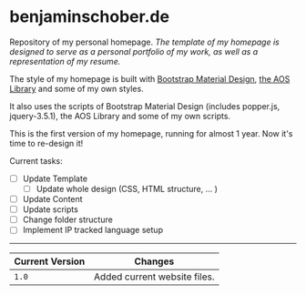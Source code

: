 # benjaminschober.de
Repository of my personal homepage. *The template of my homepage is designed to serve as a personal portfolio of my work, as well as a representation of my resume.*

The style of my homepage is built with [Bootstrap Material Design](https://fezvrasta.github.io/bootstrap-material-design/), [the AOS Library](https://github.com/michalsnik/aos) and some of my own styles.

It also uses the scripts of Bootstrap Material Design (includes popper.js, jquery-3.5.1), the AOS Library and some of my own scripts.

This is the first version of my homepage, running for almost 1 year. Now it's time to re-design it!

Current tasks:
- [ ] Update Template
  - [ ] Update whole design (CSS, HTML structure, ... )
- [ ]  Update Content
- [ ]  Update scripts
- [ ]  Change folder structure
- [ ]  Implement IP tracked language setup

___

| Current Version | Changes |
| --------------- | ------- |
| `1.0`           | Added current website files. |
